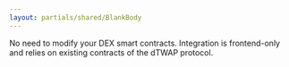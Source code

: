 ```yaml
---
layout: partials/shared/BlankBody
---
```

No need to modify your DEX smart contracts. Integration is frontend-only and relies on existing contracts of the dTWAP protocol.